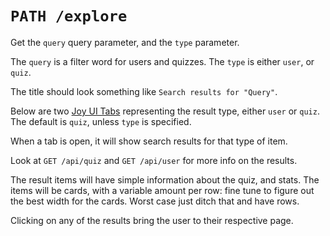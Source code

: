 # `PATH /explore`

Get the `query` query parameter, and the `type` parameter.

The `query` is a filter word for users and quizzes.
The `type` is either `user`, or `quiz`.

The title should look something like `Search results for "Query"`.

Below are two [Joy UI Tabs](https://mui.com/joy-ui/react-tabs/) representing the result type, either `user` or `quiz`. The default is `quiz`, unless `type` is specified.

When a tab is open, it will show search results for that type of item.

Look at `GET /api/quiz` and `GET /api/user` for more info on the results.

The result items will have simple information about the quiz, and stats. The items will be cards, with a variable amount per row: fine tune to figure out the best width for the cards. Worst case just ditch that and have rows.

Clicking on any of the results bring the user to their respective page.